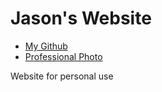 # Jason's Website
- [My Github](https://github.com/kore4n)
- [Professional Photo](https://vignette.wikia.nocookie.net/fairlyoddparents/images/5/56/Nega_Chin.png/revision/latest/scale-to-width-down/340?cb=20190212045649&path-prefix=en)

Website for personal use
